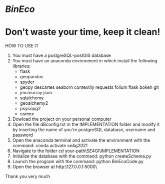 # *BinEco*
# Don't waste your time, keep it clean!

HOW TO USE IT
1) You must have a postgreSQL-postGIS database
2) You must have an anaconda environment in which install the following libraries:
    - flask
    - geopandas
    - spyder
    - geopy descartes seaborn contextily requests folium flask bokeh git
    - jmcmurray json
    - sqlalchemy
    - geoalchemy2
    - psycopg2
    - osmnx
4) Dowload the project on your personal computer
5) Open the file dBconfig.txt in the IMPLEMENTATION folder and modify it by inserting the name of you're postgreSQL database, username and password
6) Open the anaconda terminal and activate the environment with the command: conda activate se4g2021
7) Navigate to the folder cd your-path\SE4GI\IMPLEMENTATION
8) Initialize the database with the command: python createSchema.py
9) Launch the program with the command: python BinEcoCode.py
10) Open the browser at http:\127.0.0.1:5000\

Thank you very much
